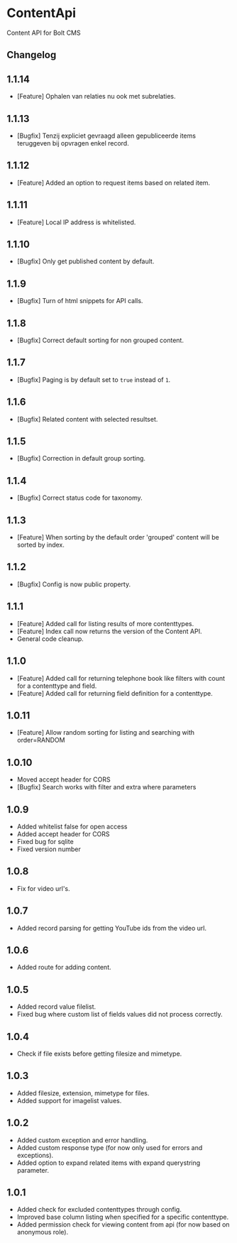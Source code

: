 ContentApi
============================
Content API for Bolt CMS

Changelog
----------------------------

## 1.1.14
- [Feature] Ophalen van relaties nu ook met subrelaties.

## 1.1.13
- [Bugfix] Tenzij expliciet gevraagd alleen gepubliceerde items teruggeven bij opvragen enkel record.

## 1.1.12
- [Feature] Added an option to request items based on related item.

## 1.1.11
- [Feature] Local IP address is whitelisted.

## 1.1.10
- [Bugfix] Only get published content by default.

## 1.1.9
- [Bugfix] Turn of html snippets for API calls.

## 1.1.8
- [Bugfix] Correct default sorting for non grouped content.

## 1.1.7
- [Bugfix] Paging is by default set to `true` instead of `1`.

## 1.1.6
- [Bugfix] Related content with selected resultset.

## 1.1.5
- [Bugfix] Correction in default group sorting.

## 1.1.4
- [Bugfix] Correct status code for taxonomy.

## 1.1.3
- [Feature] When sorting by the default order 'grouped' content will be sorted by index.

## 1.1.2
- [Bugfix] Config is now public property.

## 1.1.1
- [Feature] Added call for listing results of more contenttypes.
- [Feature] Index call now returns the version of the Content API.
- General code cleanup.

## 1.1.0
- [Feature] Added call for returning telephone book like filters with count for a contenttype and field. 
- [Feature] Added call for returning field definition for a contenttype.

## 1.0.11
- [Feature] Allow random sorting for listing and searching with order=RANDOM

## 1.0.10
- Moved accept header for CORS
- [Bugfix] Search works with filter and extra where parameters

## 1.0.9
- Added whitelist false for open access
- Added accept header for CORS
- Fixed bug for sqlite
- Fixed version number

## 1.0.8
- Fix for video url's.

## 1.0.7
- Added record parsing for getting YouTube ids from the video url.

## 1.0.6
- Added route for adding content.

## 1.0.5
- Added record value filelist.
- Fixed bug where custom list of fields values did not process correctly.

## 1.0.4
- Check if file exists before getting filesize and mimetype.

## 1.0.3
- Added filesize, extension, mimetype for files.
- Added support for imagelist values.

## 1.0.2
- Added custom exception and error handling.
- Added custom response type (for now only used for errors and exceptions).
- Added option to expand related items with expand querystring parameter.

## 1.0.1
- Added check for excluded contenttypes through config.
- Improved base column listing when specified for a specific contenttype.
- Added permission check for viewing content from api (for now based on anonymous role).
